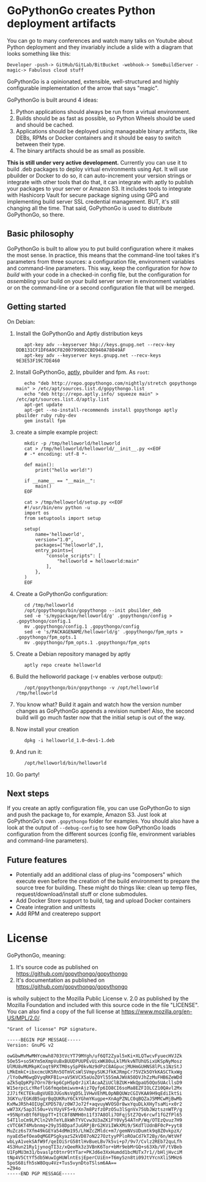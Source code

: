 GoPythonGo creates Python deployment artifacts
==============================================

You can go to many conferences and watch many talks on Youtube about Python deployment and they invariably
include a slide with a diagram that looks something like this:

    Developer -push-> GitHub/GitLab/BitBucket -webhook-> SomeBuildServer -magic-> Fabulous cloud stuff

GoPythonGo is a opinionated, extensible, well-structured and highly configurable implementation of the arrow
that says "magic".

GoPythonGo is built around 4 ideas:

  1. Python applications should always be run from a virtual environment.
  2. Builds should be as fast as possible, so Python Wheels should be used and should be cached.
  3. Applications should be deployed using manageable binary artifacts, like DEBs, RPMs or Docker containers and it
     should be easy to switch between their type.
  4. The binary artifacts should be as small as possible.

**This is still under very active development.** Currently you can use it to build .deb packages to deploy virtual
environments using Apt. It will use pbuilder or Docker to do so, it can auto-increment your version strings or integrate
with other tools that do that, it can integrate with aptly to publish your packages to your server or Amazon S3. It
includes tools to integrate with Hashicorp Vault for secure package signing using GPG and implementing build server
SSL credential management. BUT, it's still changing all the time. That said, GoPythonGo is used to distribute
GoPythonGo, so there.


Basic philosophy
----------------
GoPythonGo is built to allow you to put build configuration where it makes the most sense. In practice, this means 
that the command-line tool takes it's parameters from three sources: a configuration file, environment variables and
command-line parameters. This way, keep the configuration for *how to build* with your code in a checked-in config
file, but the configuration for *assembling* your build on your build server server in environment variables or on
the command-line or a second configuration file that will be merged.


Getting started
---------------
On Debian:

  1. Install the GoPythonGo and Aptly distribution keys

            apt-key adv --keyserver hkp://keys.gnupg.net --recv-key DDB131CF1DF6A9CF8200799002CBD940A78049AF
            apt-key adv --keyserver keys.gnupg.net --recv-keys 9E3E53F19C7DE460

  2. Install GoPythonGo, [aptly](https://aptly.info), pbuilder and fpm. As `root`:

            echo "deb http://repo.gopythongo.com/nightly/stretch gopythongo main" > /etc/apt/sources.list.d/gopythongo.list
            echo "deb http://repo.aptly.info/ squeeze main" > /etc/apt/sources.list.d/aptly.list
            apt-get update
            apt-get --no-install-recommends install gopythongo aptly pbuilder ruby ruby-dev
            gem install fpm

  3. create a simple example project:

            mkdir -p /tmp/helloworld/helloworld
            cat > /tmp/helloworld/helloworld/__init__.py <<EOF
            # -* encoding: utf-8 *-

            def main():
                print("hello world!")

            if __name__ == "__main__":
                main()
            EOF

            cat > /tmp/helloworld/setup.py <<EOF
            #!/usr/bin/env python -u
            import os
            from setuptools import setup

            setup(
                name='helloworld',
                version="1.0",
                packages=["helloworld",],
                entry_points={
                    "console_scripts": [
                        "helloworld = helloworld:main"
                    ],
                },
            )
            EOF

  4. Create a GoPythonGo configuration:

            cd /tmp/helloworld
            /opt/gopythongo/bin/gopythongo --init pbuilder_deb
            sed -e 's/mypackage/helloworld/g' .gopythongo/config > .gopythongo/config.1
            mv .gopythongo/config.1 .gopythongo/config
            sed -e 's/PACKAGENAME/helloworld/g' .gopythongo/fpm_opts > .gopythongo/fpm_opts.1
            mv .gopythongo/fpm_opts.1 .gopythongo/fpm_opts

  5. Create a Debian repository managed by aptly

            aptly repo create helloworld

  6. Build the helloworld package (-v enables verbose output):

            /opt/gopythongo/bin/gopythongo -v /opt/helloworld /tmp/helloworld

  7. You know what? Build it again and watch how the version number changes as GoPythonGo appends a revision number!
     Also, the second build will go much faster now that the initial setup is out of the way.

  8. Now install your creation

            dpkg -i helloworld_1.0~dev1-1.deb

  9. And run it:

            /opt/helloworld/bin/helloworld

  10. Go party!


Next steps
----------
If you create an aptly configuration file, you can use GoPythonGo to sign and push the package to, for example,
Amazon S3. Just look at GoPythonGo's own `.gopythongo` folder for examples. You should also have a look at the output
of `--debug-config` to see how GoPythonGo loads configuration from the different sources (config file, environment
variables and command-line parameters).


Future features
---------------

  * Potentially add an additional class of plug-ins "composers" which execute even before the creation of the
    build environment to prepare the source tree for building. These might do things like: clean up temp files,
    request/download/install stuff or clone submodules.
  * Add Docker Store support to build, tag and upload Docker containers
  * Create integration and unittests
  * Add RPM and createrepo support


License
=======

GoPythonGo, meaning:

  1. It's source code as published on https://github.com/gopythongo/gopythongo
  2. It's documentation as published on https://github.com/gopythongo/gopythongo

is wholly subject to the Mozilla Public License v. 2.0 as published by the Mozilla Foundation and included with this
source code in the file "LICENSE". You can also find a copy of the full license at
https://www.mozilla.org/en-US/MPL/2.0/.

```
"Grant of license" PGP signature.

-----BEGIN PGP MESSAGE-----
Version: GnuPG v2

owGbwMvMwMHYcmwh8703tVcYT79MYgh/uf6QT2Zyal5xKi+XLQTwcvFyuecHVJZk
5Oe55+so5KYm5mXmpVuBxBUUDPUUPEvUixWK80uLklMVkvNTUhUSixUKSpNyMosz
UlMU8vMUMkpKCoqt9PXTM0sySpP0kvNz9dPzC8AGpucjMUHmGUHNS8lPLs1NzStJ
LMkEmkC+ibxcmcUK5Rn5OTmVCsWlSVmpySUKJfkKJRmpCr75VZk5OYkKASCTkxWg
/lYo0wM6wgDVyqRKFB1u+aV5KVCX5aUoZOYl55SmAJWVA50DVJhZzMuFHB6ZeWDd
aZk5qQpKPp7Orn7Brkp6CpH5pQrJiXlAcaAZiUClBZUK+WkQpaU5OQo5UAcllsD9
W15erpcLcYReflG6fmqebmiwvm+Ajz7Qyfp6IO8CI6soMa8EZFIOLCZ10QAvl2Mx
2J7ifKCTEkuBgVUEDJUGsNsVgD5L1VHwVEhML0pNBQUWzCGIVKAA9H9qEdiIktSi
3GKYu/EGKdB5ugrBqQUKRuY6CkYGhmYKugpe+XnAgPZNLC0qBQZaJ5MMCwMjBwMb
KxMwJR5h4OIUgCXPD578/z0W7Jo72f+aqvuyWVOSOr8wxYquDLkXHyTsaMi+x0r2
wW73X/5ap3l50u+VsYUyVF5+9/Xn7m8PzfzOPzO5u3lSgnVx75UbJWztsznWTP/g
+95NpYxBtf6FUppTT+ItC8f8NMH0n11f37A8Oli7OFqjStZ7Qv6rcwf1fGZfPl65
54T1loCm9LPCln2VhTeYL8kWhTYVCvw3U3aZK1FY0Vy54ATnP/Wq/OTEzQvuz7H9
cVTC6KT4Mvbnmq+29y358DpafJuGRPjBrG2KViIWkXMi9/5KdTlUdnBF0cP+yyt8
MuZcz6s7Xfm49kGEYa54dMm195/LhWZcZMldc+m7/gemNVsUDumtk9q8Z0vkpzX/
nyaEd5efOea0qMGEPSgkyazSZkVD87oN227OztyyPPloROaCd7kT2By/6n/WtVHf
wbLyA1vekSAfW9f/qeIOiSrG58tlHvBueLBv7k5vi+p7/9v7/Cvlz2REb72quLfh
4S3Hun21Ry1jynoqTI3z/xQeeRk3z3VBnK6Tor+bMr9ebMrGQ+s63Xb/VF/tVBeb
U1FpMU3m31/bvaslpt0tnr9tYTar+PKJd6e3XxHumdd1bcMUTx7r1//bHljHvciM
tNp4V5CtYf5db5WuwIgHUWlntEsjEperCUiEn+T6my5zn8ti09JtVYcnXli5MHz6
5poS68ifh5sW8Oqu4Vz+Tus5vynDtoTSlsm6AA==
=Z94o
-----END PGP MESSAGE-----
```
